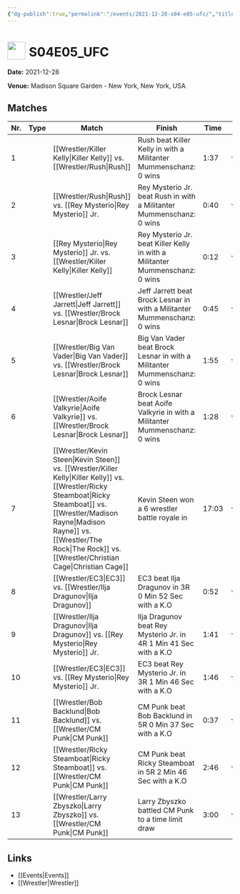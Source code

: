 ```yaml
---
{"dg-publish":true,"permalink":"/events/2021-12-28-s04-e05-ufc/","title":"S04E05_UFC","noteIcon":"","created":"2025-09-01T21:42:44.161+02:00"}
---
```



# <img src="z_Images/ChokeSlam.png" width="40" style="vertical-align:bottom; margin-right:8px;">**S04E05_UFC**

**Date:** 2021-12-28

**Venue:** Madison Square Garden - New York, New York, USA

## Matches

| Nr. | Type | Match | Finish | Time | Rating | Score |
|-----|------|-------|--------|------|--------|-------|
| 1 |  | [[Wrestler/Killer Kelly\|Killer Kelly]] vs. [[Wrestler/Rush\|Rush]] | Rush beat Killer Kelly in  with a Militanter Mummenschanz: 0 wins | 1:37 | ★★★★ | 86 |
| 2 |  | [[Wrestler/Rush\|Rush]] vs. [[Rey Mysterio\|Rey Mysterio]] Jr. | Rey Mysterio Jr. beat Rush in  with a Militanter Mummenschanz: 0 wins | 0:40 | ★★★1/4 | 73 |
| 3 |  | [[Rey Mysterio\|Rey Mysterio]] Jr. vs. [[Wrestler/Killer Kelly\|Killer Kelly]] | Rey Mysterio Jr. beat Killer Kelly in  with a Militanter Mummenschanz: 0 wins | 0:12 | ★★★3/4 | 82 |
| 4 |  | [[Wrestler/Jeff Jarrett\|Jeff Jarrett]] vs. [[Wrestler/Brock Lesnar\|Brock Lesnar]] | Jeff Jarrett beat Brock Lesnar in  with a Militanter Mummenschanz: 0 wins | 0:45 | ★★★1/2 | 79 |
| 5 |  | [[Wrestler/Big Van Vader\|Big Van Vader]] vs. [[Wrestler/Brock Lesnar\|Brock Lesnar]] | Big Van Vader beat Brock Lesnar in  with a Militanter Mummenschanz: 0 wins | 1:55 | ★★★1/2 | 79 |
| 6 |  | [[Wrestler/Aoife Valkyrie\|Aoife Valkyrie]] vs. [[Wrestler/Brock Lesnar\|Brock Lesnar]] | Brock Lesnar beat Aoife Valkyrie in  with a Militanter Mummenschanz: 0 wins | 1:28 | ★★★1/2 | 78 |
| 7 |  | [[Wrestler/Kevin Steen\|Kevin Steen]] vs. [[Wrestler/Killer Kelly\|Killer Kelly]] vs. [[Wrestler/Ricky Steamboat\|Ricky Steamboat]] vs. [[Wrestler/Madison Rayne\|Madison Rayne]] vs. [[Wrestler/The Rock\|The Rock]] vs. [[Wrestler/Christian Cage\|Christian Cage]] | Kevin Steen won a 6 wrestler battle royale in | 17:03 | ★★★3/4 | 80 |
| 8 |  | [[Wrestler/EC3\|EC3]] vs. [[Wrestler/Ilja Dragunov\|Ilja Dragunov]] | EC3 beat Ilja Dragunov in 3R 0 Min 52 Sec with a K.O | 0:52 | ★★★1/2 | 78 |
| 9 |  | [[Wrestler/Ilja Dragunov\|Ilja Dragunov]] vs. [[Rey Mysterio\|Rey Mysterio]] Jr. | Ilja Dragunov beat Rey Mysterio Jr. in 4R 1 Min 41 Sec with a K.O | 1:41 | ★★★★1/4 | 89 |
| 10 |  | [[Wrestler/EC3\|EC3]] vs. [[Rey Mysterio\|Rey Mysterio]] Jr. | EC3 beat Rey Mysterio Jr. in 3R 1 Min 46 Sec with a K.O | 1:46 | ★★★★ | 84 |
| 11 |  | [[Wrestler/Bob Backlund\|Bob Backlund]] vs. [[Wrestler/CM Punk\|CM Punk]]  | CM Punk  beat Bob Backlund in 5R 0 Min 37 Sec with a K.O | 0:37 | ★★★★1/2 | 92 |
| 12 |  | [[Wrestler/Ricky Steamboat\|Ricky Steamboat]] vs. [[Wrestler/CM Punk\|CM Punk]]  | CM Punk  beat Ricky Steamboat in 5R 2 Min 46 Sec with a K.O | 2:46 | ★★★★3/4 | 98 |
| 13 |  | [[Wrestler/Larry Zbyszko\|Larry Zbyszko]] vs. [[Wrestler/CM Punk\|CM Punk]]  | Larry Zbyszko battled CM Punk  to a  time limit draw | 3:00 | ★★★★1/4 | 88 |

## Links
- [[Events\|Events]]
- [[Wrestler\|Wrestler]]
